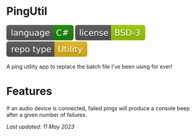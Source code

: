 # PingUtil

<a href="https://docs.microsoft.com/en-us/dotnet/csharp/"><img src="https://raw.githubusercontent.com/Wycott/RepositoryResources/main/Graphics/language-csharp.svg" title="Language C#" alt="Language C#"></a>
<a href="https://en.wikipedia.org/wiki/BSD_licenses#3-clause_license_(%22BSD_License_2.0%22,_%22Revised_BSD_License%22,_%22New_BSD_License%22,_or_%22Modified_BSD_License%22)"><img src="https://raw.githubusercontent.com/Wycott/RepositoryResources/main/Graphics/license-BSD--3-green.svg" title="BSD-3" alt="BSD-3"></a>
<a href="https://github.com/Wycott/RepositoryResources/blob/main/REPOTYPE.md"><img src="https://raw.githubusercontent.com/Wycott/RepositoryResources/main/Graphics/repo%20type-Utility-yellow.svg" title="Utility" alt="Utility"></a>

A ping utility app to replace the batch file I've been using for ever!

# Features

If an audio device is connected, failed pings will produce a console beep after a given number of failures.

_Last updated: 11 May 2023_
